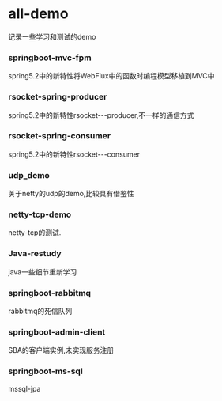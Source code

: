 # all-demo

记录一些学习和测试的demo

### springboot-mvc-fpm
spring5.2中的新特性将WebFlux中的函数时编程模型移植到MVC中

### rsocket-spring-producer
spring5.2中的新特性rsocket---producer,不一样的通信方式
### rsocket-spring-consumer
spring5.2中的新特性rsocket---consumer

### udp_demo
关于netty的udp的demo,比较具有借鉴性

### netty-tcp-demo

netty-tcp的测试.

### Java-restudy
java一些细节重新学习

### springboot-rabbitmq
rabbitmq的死信队列

### springboot-admin-client
SBA的客户端实例,未实现服务注册

### springboot-ms-sql
mssql-jpa

